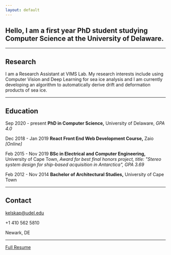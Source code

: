 ```yaml
---
layout: default
---
```


## **Hello**, I am a first year PhD student studying Computer Science at the University of Delaware.

* * *

## Research
I am a Research Assistant at VIMS Lab. My research interests include using Computer Vision and Deep Learning for sea ice analysis and I am currently developing an algorithm to automatically derive drift and deformation products of sea ice.

* * *

## Education

Sep 2020 - present   **PhD in Computer Science,** University of Delaware, _GPA 4.0_

Dec 2018 - Jan 2019   **React Front End Web Development Course,** Zaio _[Online]_
                  

Feb 2015 - Nov 2019   **BSc in Electrical and Computer Engineering,** University of Cape Town,                                  _Award for best final honors project, title: "Stereo system design for ship-based acquisition in Antarctica", GPA 3.69_
           

Feb 2012 - Nov 2014   **Bachelor of Architectural Studies,** University of Cape Town

* * *

## Contact

kelskap@udel.edu

+1 410 562 5810

Newark, DE


* * *

[Full Resume](./Resume.pdf)

